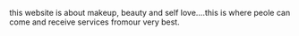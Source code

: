 this website is about makeup, beauty and self love....this is where peole can come and receive services fromour very best.
